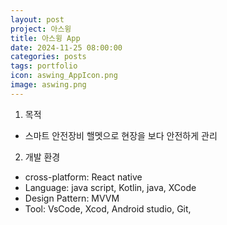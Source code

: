 ```yaml
---
layout: post
project: 아스윙
title: 아스윙 App
date: 2024-11-25 08:00:00 
categories: posts 
tags: portfolio
icon: aswing_AppIcon.png
image: aswing.png
---
```

1) 목적
 - 스마트 안전장비 핼멧으로 현장을 보다 안전하게 관리

2) 개발 환경
 - cross-platform: React native
 - Language: java script, Kotlin, java, XCode
 - Design Pattern: MVVM
 - Tool: VsCode, Xcod, Android studio, Git,
 

 

 
